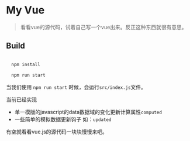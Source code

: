 # My Vue

> 看看vue的源代码，试着自己写一个vue出来。反正这种东西就很有意思。

## Build

```bash

  npm install

  npm run start

```

当我们使用 `npm run start` 时候，会运行`src/index.js`文件。

当前已经实现

* 单一模版的javascript的data数据域的变化更新计算属性`computed`
* 一些简单的模拟数据更新钩子 如：`updated`

有空就看看vue.js的源代码一块块慢慢来吧。